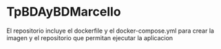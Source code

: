 # TpBDAyBDMarcello

El repositorio incluye el dockerfile y el docker-compose.yml para crear la imagen y el repositorio que permitan ejecutar la aplicacion
